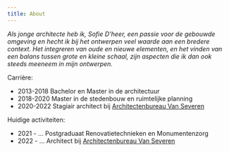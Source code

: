 ```yaml
---
title: About
---
```

*Als jonge architecte heb ik, Sofie D’heer, een passie voor de gebouwde omgeving en hecht ik bij het ontwerpen veel waarde aan een bredere context. Het integreren van oude en nieuwe elementen, en het vinden van een balans tussen grote en kleine schaal, zijn aspecten die ik dan ook steeds meeneem in mijn ontwerpen.*

Carrière: 

* 2013-2018 Bachelor en Master in de architectuur
* 2018-2020 Master in de stedenbouw en ruimtelijke planning
* 2020-2022 Stagiair architect bij [Architectenbureau Van Severen](https://www.architectenvs.be)

Huidige activiteiten:

* 2021 - ... Postgraduaat Renovatietechnieken en Monumentenzorg
* 2022 - ... Architect bij [Architectenbureau Van Severen](https://www.architectenvs.be)